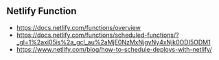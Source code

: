 ## Netlify Function

- https://docs.netlify.com/functions/overview
- https://docs.netlify.com/functions/scheduled-functions/?_gl=1%2axi05is%2a_gcl_au%2aMjE0NzMxNjgyNy4xNjk0ODI5ODM1
- https://www.netlify.com/blog/how-to-schedule-deploys-with-netlify/